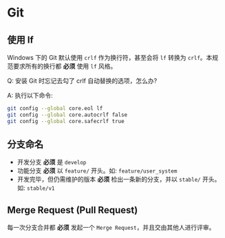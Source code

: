 # Git

## 使用 lf

Windows 下的 Git 默认使用 `crlf` 作为换行符，甚至会将 `lf` 转换为 `crlf`。本规范要求所有的换行都 **必须** 使用 `lf` 风格。

Q: 安装 Git 时忘记去勾了 crlf 自动替换的选项，怎么办?

A: 执行以下命令:

```bash
git config --global core.eol lf
git config --global core.autocrlf false
git config --global core.safecrlf true
```

## 分支命名

- 开发分支 **必须** 是 `develop`
- 功能分支 **必须** 以 `feature/` 开头。如: `feature/user_system`
- 开发完毕，但仍需维护的版本 **必须** 检出一条新的分支，并以 `stable/` 开头。如: `stable/v1`

## Merge Request (Pull Request)

每一次分支合并都 **必须** 发起一个 `Merge Request`，并且交由其他人进行评审。
